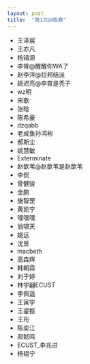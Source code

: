 ```yaml
---
layout: post
title:  "第1次训练赛"
---
```

- 王泽宸
- 王亦凡
- 杨镇源
- 李霄@醒醒你WA了
- 赵李洋@拉邦结派
- 姚迟亮@李霄是秃子
- wz明
- 宋歌
- 张晗
- 陈希豪
- dzqabb
- 老咸鱼孙鸿彬
- 郝斯尘
- 姚慧敏
- Exterminate
- 赵歆苇@赵歆苇是赵歆苇
- 李侃
- 曾健骏
- 金鹏
- 施智罡
- 黄凯宁
- 嘿嘿嘿
- 翁啸天
- 姚远
- 沈昱
- macbeth
- 高森辉
- 韩朝霖
- 刘于婷
- 林宇翩ECUST
- 李佩遥
- 王寅宇
- 王鎏振
- 王珩
- 陈奕江
- 郑懿鸣
- ECUST_李兆进
- 杨韫宁